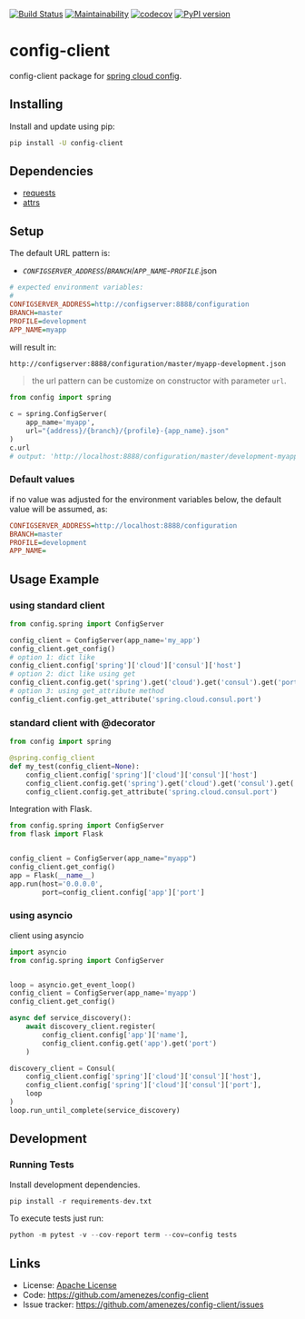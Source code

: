 [![Build Status](https://travis-ci.org/amenezes/config-client.svg?branch=master)](https://travis-ci.org/amenezes/config-client)
[![Maintainability](https://api.codeclimate.com/v1/badges/7b8b70e0c20c6809df54/maintainability)](https://codeclimate.com/github/amenezes/config-client/maintainability)
[![codecov](https://codecov.io/gh/amenezes/config-client/branch/master/graph/badge.svg)](https://codecov.io/gh/amenezes/config-client)
[![PyPI version](https://badge.fury.io/py/config-client.svg)](https://badge.fury.io/py/config-client)

# config-client

config-client package for [spring cloud config](https://spring.io/projects/spring-cloud-config).

## Installing

Install and update using pip:

````bash
pip install -U config-client
````

## Dependencies

- [requests](https://pypi.org/project/requests/)
- [attrs](http://attrs.org)

## Setup

The default URL pattern is:
 - *`CONFIGSERVER_ADDRESS`*/*`BRANCH`*/*`APP_NAME`*-*`PROFILE`*.json

````ini
# expected environment variables:
#
CONFIGSERVER_ADDRESS=http://configserver:8888/configuration
BRANCH=master
PROFILE=development
APP_NAME=myapp
````

will result in:

````txt
http://configserver:8888/configuration/master/myapp-development.json
````

> the url pattern can be customize on constructor with parameter `url`.

```python
from config import spring

c = spring.ConfigServer(
    app_name='myapp',
    url="{address}/{branch}/{profile}-{app_name}.json"
)
c.url
# output: 'http://localhost:8888/configuration/master/development-myapp.json'
```

### Default values

if no value was adjusted for the environment variables below, the default value will be assumed, as:

````ini
CONFIGSERVER_ADDRESS=http://localhost:8888/configuration
BRANCH=master
PROFILE=development
APP_NAME=
````


## Usage Example

### using standard client

````python
from config.spring import ConfigServer

config_client = ConfigServer(app_name='my_app')
config_client.get_config()
# option 1: dict like
config_client.config['spring']['cloud']['consul']['host']
# option 2: dict like using get
config_client.config.get('spring').get('cloud').get('consul').get('port')
# option 3: using get_attribute method
config_client.config.get_attribute('spring.cloud.consul.port')
````

### standard client with @decorator

````python
from config import spring

@spring.config_client
def my_test(config_client=None):
    config_client.config['spring']['cloud']['consul']['host']
    config_client.config.get('spring').get('cloud').get('consul').get('port')
    config_client.config.get_attribute('spring.cloud.consul.port')
````

Integration with Flask.

````python
from config.spring import ConfigServer
from flask import Flask


config_client = ConfigServer(app_name="myapp")
config_client.get_config()
app = Flask(__name__)
app.run(host='0.0.0.0',
        port=config_client.config['app']['port']
````

### using asyncio

client using asyncio

````python
import asyncio
from config.spring import ConfigServer


loop = asyncio.get_event_loop()
config_client = ConfigServer(app_name='myapp')
config_client.get_config()

async def service_discovery():
    await discovery_client.register(
        config_client.config['app']['name'],
        config_client.config.get('app').get('port')
    )

discovery_client = Consul(
    config_client.config['spring']['cloud']['consul']['host'],
    config_client.config['spring']['cloud']['consul']['port'],
    loop
)
loop.run_until_complete(service_discovery)
````

## Development

### Running Tests

Install development dependencies.
```python
pip install -r requirements-dev.txt
```

To execute tests just run:
```python
python -m pytest -v --cov-report term --cov=config tests
```

## Links

- License: [Apache License](https://choosealicense.com/licenses/apache-2.0/)
- Code: https://github.com/amenezes/config-client
- Issue tracker: https://github.com/amenezes/config-client/issues
